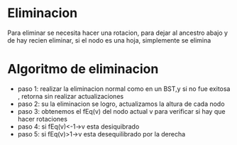 # Eliminacion
Para eliminar se necesita hacer una rotacion, para dejar al ancestro abajo y de hay recien eliminar, si el nodo es una hoja, simplemente se elimina
# Algoritmo de eliminacion
+ paso 1: realizar la eliminacion normal como en un BST,y si no fue exitosa , retorna sin realizar actualizaciones
+ paso 2: su la eliminacion se logro, actualizamos la altura de cada nodo
+ paso 3: obtenemos el fEq(v) del nodo actual v para verificar si hay que hacer rotaciones
+ paso 4: si fEq(v)<-1->v esta desiquibrado
+ paso 5: si fEq(v)>1->v esta desequilibrado por la derecha